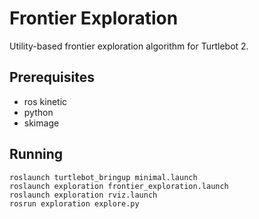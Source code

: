 # Frontier Exploration

Utility-based frontier exploration algorithm for Turtlebot 2.

## Prerequisites

* ros kinetic
* python
* skimage

## Running

```
roslaunch turtlebot_bringup minimal.launch
roslaunch exploration frontier_exploration.launch
roslaunch exploration rviz.launch
rosrun exploration explore.py
```